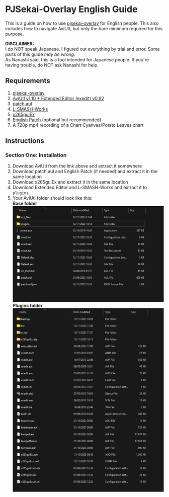 # PJSekai-Overlay English Guide

This is a guide on how to use [pjsekai-overlay](https://github.com/sevenc-nanashi/pjsekai-overlay) for English people. This also includes how to navigate AviUtl, but only the bare minimum required for this purpose.

**DISCLAIMER:**\
I do NOT speak Japanese. I figured out everything by trial and error. Some parts of this guide *may be wrong*.\
As Nanashi said, this is a tool intended for Japanese people. If you're having trouble, do NOT ask Nanashi for help.

## Requirements
1. [pjsekai-overlay](https://github.com/sevenc-nanashi/pjsekai-overlay)
2. [AviUtl v1.10 + Extended Editor (exedit) v0.92](http://spring-fragrance.mints.ne.jp/aviutl/)
3. [patch.aul](https://github.com/ePi5131/patch.aul/releases/tag/r42)
4. [L-SMASH-Works](https://github.com/Mr-Ojii/L-SMASH-Works-Auto-Builds/releases/download/build-2023-10-21-01-00-53/L-SMASH-Works_r1103_Mr-Ojii_Mr-Ojii_AviUtl.zip)
5. [x265guiEx](https://github.com/rigaya/x265guiEx/releases/latest)
6. [English Patch](https://github.com/sykhro/aviutl-english-patch/releases/latest) (optional but recommended)
7. A 720p mp4 recording of a Chart Cyanvas/Potato Leaves chart

## Instructions
### Section One: Installation
1. Download AviUtl from the link above and extract it somewhere
2. Download patch.aul and English Patch (if needed) and extract it in the same location
3. Download x265guiEx and extract it in the same location
4. Download Extended Editor and L-SMASH-Works and extract it to `plugins`
5. Your AviUtl folder should look like this:\
  **Base folder**\
   ![AviUtl directory](images/aviutldirectory.png)\
   **Plugins folder**\
   ![Plugins folder](images/pluginsdirectory.png)
